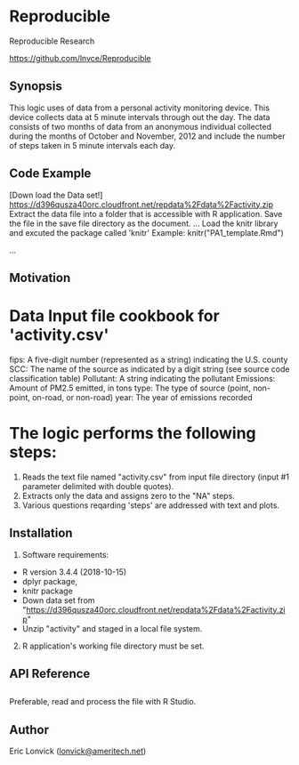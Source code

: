 # Reproducible
Reproducible  Research


https://github.com/lnvce/Reproducible

## Synopsis
 This logic uses of data from a personal activity monitoring device. This device collects data at 5 minute intervals through out the day.
 The data consists of two months of data from an anonymous individual collected during the months of October and November, 2012
 and include the number of steps taken in 5 minute intervals each day.


## Code Example

[Down load the Data set!] https://d396qusza40orc.cloudfront.net/repdata%2Fdata%2Factivity.zip
Extract the data file into a folder that is accessible with R application.
Save the file in the save file directory as the document.
...
Load the knitr library and excuted the package called 'knitr'
Example: knitr("PA1_template.Rmd")

...
## Motivation
# 
# Data Input file cookbook  for 'activity.csv'
fips: A five-digit number (represented as a string) indicating the U.S. county
SCC: The name of the source as indicated by a digit string (see source code classification table)
Pollutant: A string indicating the pollutant
Emissions: Amount of PM2.5 emitted, in tons
type: The type of source (point, non-point, on-road, or non-road)
year: The year of emissions recorded

# The logic performs the following steps:
1. Reads the text file named "activity.csv" from input file directory (input #1 parameter delimited with double quotes).
2. Extracts only the data and assigns zero to the "NA" steps.
3. Various questions reqarding 'steps' are addressed with text and plots.

## Installation

1. Software requirements:
* R version 3.4.4 (2018-10-15)
* dplyr package,
* knitr package
* Down data set from "https://d396qusza40orc.cloudfront.net/repdata%2Fdata%2Factivity.zip"
* Unzip "activity"  and staged in a local file system.
2. R application's working file directory must be set.
##  API Reference


## 

Preferable, read and process the file with R Studio.


## Author

Eric Lonvick (lonvick@ameritech.net)
